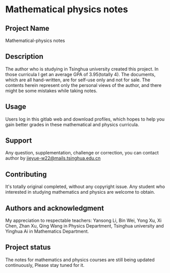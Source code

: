 # Mathematical physics notes

## Project Name
Mathematical-physics notes

## Description
The author who is studying in Tsinghua university created this project. In those curricula I get an average GPA of 3.95(totally 4).
The documents, which are all hand-written, are for self-use only and not for sale.
The contents herein represent only the personal views of the author, and there might be some mistakes while taking notes.

## Usage
Users log in this gitlab web and download profiles, which hopes to help you gain better grades in these mathematical and physics curricula.

## Support
Any question, supplementation, challenge or correction, you can contact author by jieyue-w22@mails.tsinghua.edu.cn

## Contributing
It's totally original completed, without any copyright issue. Any student who interested in studying mathematics and physics are welcome to obtain.

## Authors and acknowledgment
My appreciation to respectable teachers: Yansong Li, Bin Wei, Yong Xu, Xi Chen, Zhan Xu, Qing Wang in Physics Department, Tsinghua university and Yinghua Ai in Mathematics Department.

## Project status
The notes for mathematics and physics courses are still being updated continuously, Please stay tuned for it.
